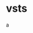 # vsts

[a]: [https://github.com/sysgain/qloudable-tl-labs/raw/Flexagon/FlexDeployOracleSOASuite/img/1.png]

a
